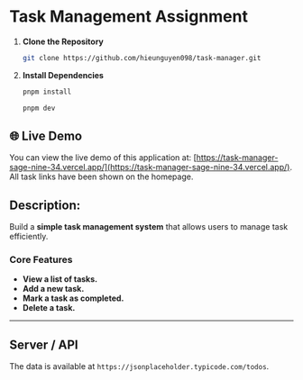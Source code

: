 # Task Management Assignment

1. **Clone the Repository**
   ```bash
   git clone https://github.com/hieunguyen098/task-manager.git
   ```
2. **Install Dependencies**

   ```bash
   pnpm install

   pnpm dev
   ```

## 🌐 Live Demo

You can view the live demo of this application at: [https://task-manager-sage-nine-34.vercel.app/](https://task-manager-sage-nine-34.vercel.app/). All task links have been shown on the homepage.


## **Description:**

Build a **simple task management system** that allows users to manage task efficiently.

### **Core Features**

- **View a list of tasks.**
- **Add a new task.**
- **Mark a task as completed.**
- **Delete a task.**

---

## Server / API

The data is available at `https://jsonplaceholder.typicode.com/todos`.
